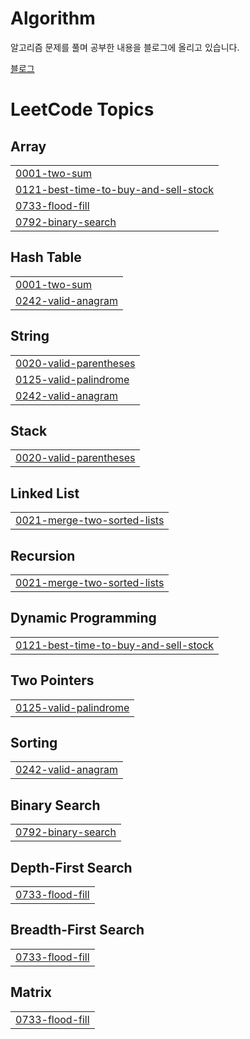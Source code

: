 # Algorithm
알고리즘 문제를 풀며 공부한 내용을 블로그에 올리고 있습니다.

[블로그](https://velog.io/@dhsdb02/series/%EC%95%8C%EA%B3%A0%EB%A6%AC%EC%A6%98)


<!---LeetCode Topics Start-->
# LeetCode Topics
## Array
|  |
| ------- |
| [0001-two-sum](https://github.com/tlsdhsdb/Algorithm/tree/master/0001-two-sum) |
| [0121-best-time-to-buy-and-sell-stock](https://github.com/tlsdhsdb/Algorithm/tree/master/0121-best-time-to-buy-and-sell-stock) |
| [0733-flood-fill](https://github.com/tlsdhsdb/Algorithm/tree/master/0733-flood-fill) |
| [0792-binary-search](https://github.com/tlsdhsdb/Algorithm/tree/master/0792-binary-search) |
## Hash Table
|  |
| ------- |
| [0001-two-sum](https://github.com/tlsdhsdb/Algorithm/tree/master/0001-two-sum) |
| [0242-valid-anagram](https://github.com/tlsdhsdb/Algorithm/tree/master/0242-valid-anagram) |
## String
|  |
| ------- |
| [0020-valid-parentheses](https://github.com/tlsdhsdb/Algorithm/tree/master/0020-valid-parentheses) |
| [0125-valid-palindrome](https://github.com/tlsdhsdb/Algorithm/tree/master/0125-valid-palindrome) |
| [0242-valid-anagram](https://github.com/tlsdhsdb/Algorithm/tree/master/0242-valid-anagram) |
## Stack
|  |
| ------- |
| [0020-valid-parentheses](https://github.com/tlsdhsdb/Algorithm/tree/master/0020-valid-parentheses) |
## Linked List
|  |
| ------- |
| [0021-merge-two-sorted-lists](https://github.com/tlsdhsdb/Algorithm/tree/master/0021-merge-two-sorted-lists) |
## Recursion
|  |
| ------- |
| [0021-merge-two-sorted-lists](https://github.com/tlsdhsdb/Algorithm/tree/master/0021-merge-two-sorted-lists) |
## Dynamic Programming
|  |
| ------- |
| [0121-best-time-to-buy-and-sell-stock](https://github.com/tlsdhsdb/Algorithm/tree/master/0121-best-time-to-buy-and-sell-stock) |
## Two Pointers
|  |
| ------- |
| [0125-valid-palindrome](https://github.com/tlsdhsdb/Algorithm/tree/master/0125-valid-palindrome) |
## Sorting
|  |
| ------- |
| [0242-valid-anagram](https://github.com/tlsdhsdb/Algorithm/tree/master/0242-valid-anagram) |
## Binary Search
|  |
| ------- |
| [0792-binary-search](https://github.com/tlsdhsdb/Algorithm/tree/master/0792-binary-search) |
## Depth-First Search
|  |
| ------- |
| [0733-flood-fill](https://github.com/tlsdhsdb/Algorithm/tree/master/0733-flood-fill) |
## Breadth-First Search
|  |
| ------- |
| [0733-flood-fill](https://github.com/tlsdhsdb/Algorithm/tree/master/0733-flood-fill) |
## Matrix
|  |
| ------- |
| [0733-flood-fill](https://github.com/tlsdhsdb/Algorithm/tree/master/0733-flood-fill) |
<!---LeetCode Topics End-->